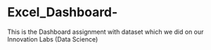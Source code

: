 # Excel_Dashboard-
This is the Dashboard assignment with dataset which we did on our Innovation Labs (Data Science)



